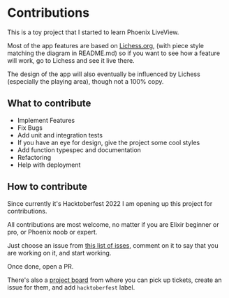 
# Contributions

This is a toy project that I started to learn Phoenix LiveView. 

Most of the app features are based on [Lichess.org](https://lichess.org/), (with piece style matching the diagram in README.md) so if you want to see how a feature will work, go to Lichess and see it live there.

The design of the app will also eventually be influenced by Lichess (especially the playing area), though not a 100% copy.

## What to contribute 

- Implement Features
- Fix Bugs 
- Add unit and integration tests
- If you have an eye for design, give the project some cool styles
- Add function typespec and documentation
- Refactoring
- Help with deployment


## How to contribute

Since currently it's Hacktoberfest 2022 I am opening up this project for contributions.

All contributions are most welcome, no matter if you are Elixir beginner or pro, or Phoenix noob or expert. 

Just choose an issue from [this list of isses](https://github.com/AliNisarAhmed/tictactwo/issues), comment on it to say that you are working on it, and start working.

Once done, open a PR. 

There's also a [project board](https://github.com/users/AliNisarAhmed/projects/16) from where you can pick up tickets, create an issue for them, and add `hacktoberfest` label.


